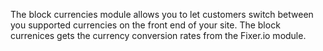 The block currencies module allows you to let customers switch between you supported currencies on the front end of your site. The block currenices gets the currency conversion rates from the Fixer.io module.
